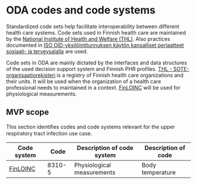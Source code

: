 # ODA codes and code systems

Standardized code sets help facilitate interoperability between different health care systems. Code sets used in Finnish health care are maintained by the [National Institute of Health and Welfare (THL)](https://www.thl.fi/en/web/information-management-in-social-welfare-and-health-care/standardisation-of-data-and-requirements/code-service).
Also practices documented in [ISO OID-yksilöintitunnuksen käytön kansalliset periaatteet sosiaali- ja terveysalalla](http://www.julkari.fi/bitstream/handle/10024/79996/c5aa4d04-871f-42fe-843f-bb495996d77d.pdf?sequence=1) are used.

Code sets in ODA are mainly dictated by the interfaces and data structures of the used decision support system and Finnish PHR profiles. [THL - SOTE-organisaatiorekisteri](http://91.202.112.142/codeserver/pages/classification-view-page.xhtml?classificationKey=421&versionKey=501) is a registry of Finnish health care organizations and their units. It will be used when the organization of a health care professional needs to maintained in a context. [FinLOINC](http://91.202.112.142/codeserver/pages/classification-view-page.xhtml?classificationKey=273&versionKey=350) will be used for physiological measurements.


## MVP scope

This section identiﬁes codes and code systems relevant for the upper respiratory tract infection use case.

| Code system | Code | Description of code system | Description of code|
| ---- | ------- | ------- |  ------- |
| [FinLOINC](http://91.202.112.142/codeserver/pages/classification-view-page.xhtml?classificationKey=273&versionKey=350) |  8310-5 |  Physiological measurements | Body temperature |
